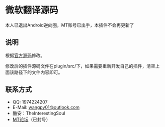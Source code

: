 # 微软翻译源码

本人已退出Android逆向圈，MT账号已出手，本插件不会再更新了

## 说明
根据[官方源码](https://github.com/L-JINBIN/MT-Translation-Plugin)修改。

修改后的插件源码文件在plugin/src/下，如果需要重新开发自己的插件，清空上面该路径下的文件内容即可。

## 联系方式
- QQ: 1974224207
- E-Mail: <wangpy01@outlook.com>
- 酷安：TheInterestingSoul
- [MT论坛](https://bbs.binmt.cc/)（已封号）
